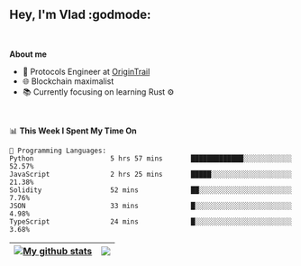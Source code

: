 ## Hey, I'm Vlad :godmode:

<br/>

**About me**
- 💼 Protocols Engineer at [OriginTrail](https://github.com/OriginTrail)
- 🌐 Blockchain maximalist
- 📚 Currently focusing on learning Rust :gear:

<br/>

<!--START_SECTION:waka-->
📊 **This Week I Spent My Time On** 

```text
💬 Programming Languages: 
Python                   5 hrs 57 mins       █████████████░░░░░░░░░░░░   52.57% 
JavaScript               2 hrs 25 mins       █████░░░░░░░░░░░░░░░░░░░░   21.38% 
Solidity                 52 mins             ██░░░░░░░░░░░░░░░░░░░░░░░   7.76% 
JSON                     33 mins             █░░░░░░░░░░░░░░░░░░░░░░░░   4.98% 
TypeScript               24 mins             █░░░░░░░░░░░░░░░░░░░░░░░░   3.68%

```


<!--END_SECTION:waka-->


| <a href="https://github.com/anuraghazra/github-readme-stats"><img align="center" src="https://github-readme-stats.vercel.app/api?username=u-hubar&show_icons=true&include_all_commits=true&theme=dark&hide_border=true" alt="My github stats" /></a> | <a href="https://github.com/anuraghazra/github-readme-stats"><img align="center" src="https://github-readme-stats.vercel.app/api/top-langs/?username=u-hubar&layout=compact&theme=dark&hide_border=true" /></a> |
| ------------- | ------------- |
